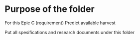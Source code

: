 # Purpose of the folder
For this Epic C (requirement) Predict available harvest

Put all spesifications and research documents under this folder
